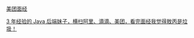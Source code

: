  [美团面经](https://mp.weixin.qq.com/s/gSG_ZzZN7Ek2HEGtdi_Nkg)

 [3 年经验的 Java 后端妹子，横扫阿里、滴滴、美团，看完面经我觉得敖丙是垃圾！](https://mp.weixin.qq.com/s/oAnGGBkre7Z4VkhME-TgzQ)